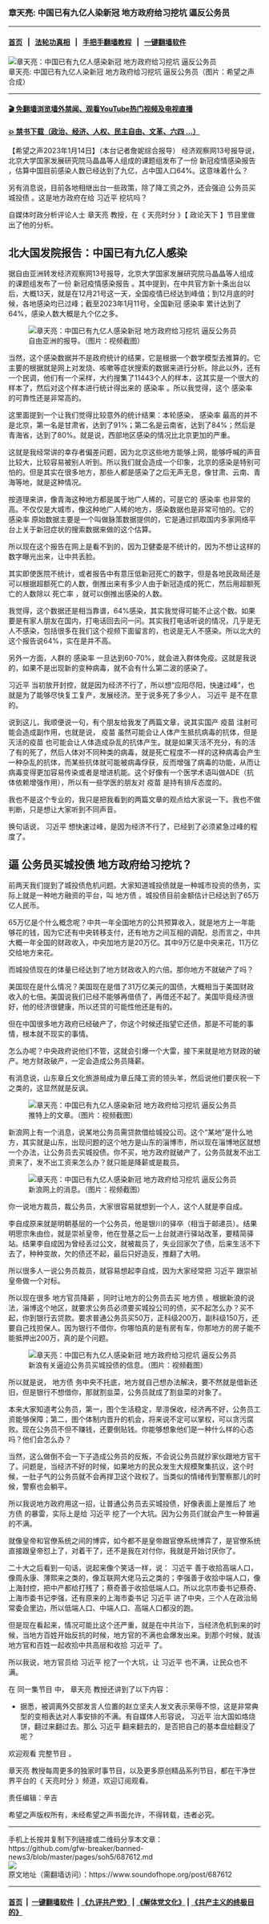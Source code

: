 ### 章天亮: 中国已有九亿人染新冠 地方政府给习挖坑 逼反公务员
------------------------

#### [首页](https://github.com/gfw-breaker/banned-news3/blob/master/README.md) &nbsp;&nbsp;|&nbsp;&nbsp; [法轮功真相](https://github.com/begood0513/basic/blob/master/README.md)  &nbsp;&nbsp;|&nbsp;&nbsp; [手把手翻墙教程](https://github.com/gfw-breaker/guides/wiki)  &nbsp;&nbsp;|&nbsp;&nbsp; [一键翻墙软件](https://github.com/gfw-breaker/nogfw/blob/master/README.md)  



<div><img alt="章天亮：中国已有九亿人感染新冠 地方政府给习挖坑 逼反公务员" src="https://img.soundofhope.org/2023-01/1673719787769.jpg"/>
<br/><figcaption class="caption">
 章天亮: 中国已有九亿人染新冠 地方政府给习挖坑 逼反公务员（图片：希望之声合成）
</figcaption></div><hr/>

#### [ 🎬  免翻墙浏览墙外禁闻、观看YouTube热门视频及电视直播](https://github.com/gfw-breaker/HelloWorld)

#### [ 💥  禁书下载（政治、经济、人权、民主自由、文革、六四 ...）](https://github.com/gfw-breaker/books/blob/master/README.md)

<div><div class="Content__Wrapper sc-1bvya0-0 elmmKw article_body" itemprop="articleBody">
 <div id="post_place_1">
 </div>
 <p class="meta-top">
  <span class="meta">
   【希望之声2023年1月14日】（本台记者詹妮综合报导）
  </span>
  经济观察网13号报导说，北京大学国家发展研究院马晶晶等人组成的课题组发布了一份
  <ok href="/term/828408">
   新冠疫情感染报告
  </ok>
  ，估算中国目前感染人数已经达到了九亿，占中国人口64%。这意味着什么？
 </p>
 <p>
  另有消息说，目前各地相继出台一些政策，除了降工资之外，还会强迫
  <ok href="/term/828414">
   公务员买城投债
  </ok>
  。这是地方政府在给
  <ok href="/term/1063">
   习近平
  </ok>
  挖坑吗？
 </p>
 <p>
  自媒体时政分析评论人士
  <ok href="/term/974">
   章天亮
  </ok>
  教授，在《
  <ok href="/term/8908">
   天亮时分
  </ok>
  》【
  <ok href="/term/8909">
   政论天下
  </ok>
  】节目里做出了他的分析。
 </p>
 <h2>
  北大国发院报告：中国已有九亿人感染
 </h2>
 <p>
  据自由亚洲转发经济观察网13号报导，北京大学国家发展研究院马晶晶等人组成的课题组发布了一份
  <ok href="/term/828408">
   新冠疫情感染报告
  </ok>
  。其中提到，在中共官方新十条出台以后，大概13天，就是在12月21号这一天，全国疫情已经达到峰值；到12月底的时候，各地感染均已过峰；截至2023年1月11号，全国新冠
  <ok href="/term/230233">
   感染率
  </ok>
  累计达到了64%，感染人数大概是九个亿之多。
 </p>
 <figure class="OImage__StyledFigure-sc-1lfley0-0 jWYblU">
  <img alt="章天亮：中国已有九亿人感染新冠 地方政府给习挖坑 逼反公务员" src="https://img.soundofhope.org/2023-01/1673719530095.jpg"/>
  <br/><figcaption>
   自由亚洲的报导。（图片：视频截图）
  </figcaption>
 </figure>
 <p>
  当然，这个感染数据并不是政府统计的结果，它是根据一个数学模型去推算的。它主要的根据就是网上对发烧、咳嗽等症状搜索的数据来进行分析。除此以外，还有一个民调，他们有一个采样，大约搜集了11443个人的样本，这其实是一个很大的样本了，然后对这个样本进行统计得出来的
  <ok href="/term/230233">
   感染率
  </ok>
  。所以我觉得，这个
  <ok href="/term/230233">
   感染率
  </ok>
  的可靠性还是非常高的。
 </p>
 <p>
  这里面提到一个让我们觉得比较意外的统计结果：本轮感染，
  <ok href="/term/230233">
   感染率
  </ok>
  最高的并不是北京，第一名是甘肃省，达到了91%；第二名是云南省，达到了84%；然后是青海省，达到了80%。就是说，西部地区感染的情况比北京更加的严重。
 </p>
 <p>
  这就是我经常讲的幸存者偏差问题，因为北京这些地方能够上网，能够呼喊的声音比较大，比较容易被别人听到。所以我们就会造成一个印象，北京的感染是特别可怕的。但是其实在很多地方，那些人都是感染了之后无声无息，像甘肃、云南、青海等地，就是这种情况。
 </p>
 <p>
  按道理来讲，像青海这种地方都是属于地广人稀的，可是它的
  <ok href="/term/230233">
   感染率
  </ok>
  也非常的高。不仅仅是大城市，像这种地广人稀的地方，感染数据也是非常可怕的。它的
  <ok href="/term/230233">
   感染率
  </ok>
  原始数据主要是一个叫做脉策数据提供的，它是通过抓取国内多家网络平台上关于新冠症状的搜索数据来做的这个估算。
 </p>
 <p>
  所以现在这个报告在网上是看不到的，因为卫健委是不统计的，因为不想让这样的数字曝光出来，让中共丢脸。
 </p>
 <p>
  其实即使医院不统计，或者报告中有意压低新冠死亡的数字，但是各地民政局还是可以根据超额死亡的人数，倒推出来有多少人由于新冠造成的死亡，然后用超额死亡的人数除以
  <ok href="/term/56580">
   死亡率
  </ok>
  ，就可以倒推出感染的人数。
 </p>
 <p>
  我觉得，这个数据还是相当靠谱，64%感染，其实我觉得可能不止这个数。如果要是有家人朋友在国内，打电话回去问一问。其实我打电话听说的情况，几乎是无人不感染，包括很多在我们这个视频下面留言的，也说是无人不感染。所以北大的这个报告说64%，实在是并不高。
 </p>
 <p>
  另外一方面，人群的
  <ok href="/term/230233">
   感染率
  </ok>
  一旦达到60-70%，就会进入群体免疫。这就是我说的，如果不是出现新的变种病毒，就不会有什么第二波的感染了。
 </p>
 <p>
  <ok href="/term/1063">
   习近平
  </ok>
  当初放开封控，就是因为经济不行了，所以想“应阳尽阳，快速过峰”，也就是为了能够尽快复工复产，发展经济。至于说多死了多少人，
  <ok href="/term/1063">
   习近平
  </ok>
  是不在意的。
 </p>
 <p>
  说到这儿，我顺便说一句，有个朋友给我发了两篇文章，说其实国产
  <ok href="/term/19628">
   疫苗
  </ok>
  注射可能会造成副作用，也就是说，
  <ok href="/term/19628">
   疫苗
  </ok>
  虽然可能会让人体产生抵抗病毒的抗体，但是
  <ok href="/term/828411">
   灭活的疫苗
  </ok>
  也可能会让人体造成杂乱的抗体产生。就是如果灭活不充分，有的活了有的死了，然后人体对不同种类的病毒，就是死亡程度不一样的这种病毒会产生一种杂乱的抗体，而某些抗体就可能被病毒俘获，反而增强了病毒的功能，从而让病毒变得更加容易传染或者是增进机能。这个好像有一个医学术语叫做ADE（抗体依赖增强作用），所以有一些学医的朋友对
  <ok href="/term/19628">
   疫苗
  </ok>
  是持有排斥态度的。
 </p>
 <p>
  我也不是这个专业的，我只是把我看到的两篇文章的观点给大家说一下。我也不做判断，只是想让大家听到不同声音。
 </p>
 <p>
  换句话说，
  <ok href="/term/1063">
   习近平
  </ok>
  想快速过峰，是因为经济不行了，已经到了必须紧急过峰的程度了。
 </p>
 <h2>
  逼
  <ok href="/term/828414">
   公务员买城投债
  </ok>
  地方政府给习挖坑？
 </h2>
 <p>
  前两天我们提到了城投债危机问题。大家知道城投债就是一种城市投资的债务，实际上就是一种地方融资的平台，叫
  <ok href="/term/3356">
   地方债
  </ok>
  。城投债目前金额估计已经达到了65万亿人民币。
 </p>
 <p>
  65万亿是个什么概念呢？中共一年全国地方的公共预算收入，就是地方上一年能够花的钱，因为它还有中央转移支付，还有地方之间互相的调配，总而言之，中共大概一年全国的财政收入，中央加地方是20万亿。其中9万亿是中央来花，11万亿交给地方来花。
 </p>
 <p>
  而城投债现在的体量已经达到了地方财政收入的六倍。那你地方不就破产了吗？
 </p>
 <p>
  美国现在是什么情况？美国现在是借了31万亿美元的国债，大概相当于美国财政收入的七倍。美国说我们已经不能够再借债了，再借还不起了。美国毕竟经济很好，他的经济很健康，所以还贷的可能性他还是有的。
 </p>
 <p>
  但在中国很多地方政府已经破产了，你这个时候还指望它还债，那是不可能的事情，根本就不现实的事情。
 </p>
 <p>
  怎么办呢？中央政府说他们不管，这就会引爆一个大雷，接下来就是地方财政的破产。地方财政破产，一定会造成公务员降薪。
 </p>
 <p>
  有消息说，山东章丘文化旅游局成为章丘降工资的领头羊，然后说他们要庆祝一下之类的，这显然就是反讽。
 </p>
 <figure class="OImage__StyledFigure-sc-1lfley0-0 jWYblU">
  <img alt="章天亮：中国已有九亿人感染新冠 地方政府给习挖坑 逼反公务员" src="https://img.soundofhope.org/2023-01/1673719599627.jpg"/>
  <br/><figcaption>
   推特上的文章。（图片：视频截图）
  </figcaption>
 </figure>
 <p>
  新浪网上有一个消息，说某地公务员需贷款借给城投公司。这个“某地”是什么地方，其实就是山东，出现问题的这个地方是山东的淄博市，所以现在淄博地区就想一个办法，让公务员去买城投债。你不买，地方政府就破产了，公务员就发不出工资来了，发不出工资来怎么办？就只能是降薪或是裁员。
 </p>
 <figure class="OImage__StyledFigure-sc-1lfley0-0 jWYblU">
  <img alt="章天亮：中国已有九亿人感染新冠 地方政府给习挖坑 逼反公务员" src="https://img.soundofhope.org/2023-01/1673719650403.jpg"/>
  <br/><figcaption>
   新浪网上的消息。（图片：视频截图）
  </figcaption>
 </figure>
 <p>
  你一说地方裁员，裁公务员，大家很容易就想到一个人，这个人就是李自成。
 </p>
 <p>
  李自成原来就是明朝基层的一个公务员，他是银川的驿卒（相当于邮递员）。结果明思宗朱由俭，就是崇祯皇帝，他在登基之后一上台就进行驿站改革，要精简驿站。结果李自成因为曾经丢过公文，就被裁员了，失业回家欠了债，后来生活不下去了，种种变故，欠的债还不起，最后只好造反，推翻了大明。
 </p>
 <p>
  所以很多人一说公务员裁员，就容易想起李自成，因为大家经常把
  <ok href="/term/1063">
   习近平
  </ok>
  跟崇祯皇帝做一个对标。
 </p>
 <p>
  所以现在很多
  <ok href="/term/828417">
   地方官员降薪
  </ok>
  ，同时让地方的公务员去买
  <ok href="/term/3356">
   地方债
  </ok>
  。根据新浪的说法，淄博这个地区，就要求公务员必须要买城投公司的债，买不起怎么办？买不起，你到银行去贷款。要求普通公务员买50万，正科级200万，副科级150万，还要自己找担保人。因为银行不借你，你哪怕真的是有房有车，你那地方的房子能不能抵押出200万，真的是个问题。
 </p>
 <figure class="OImage__StyledFigure-sc-1lfley0-0 jWYblU">
  <img alt="章天亮：中国已有九亿人感染新冠 地方政府给习挖坑 逼反公务员" src="https://img.soundofhope.org/2023-01/1673719694037.jpg"/>
  <br/><figcaption>
   新浪有关逼迫公务员买城投债的信息。（图片：视频截图）
  </figcaption>
 </figure>
 <p>
  所以就是说，
  <ok href="/term/3356">
   地方债
  </ok>
  务中央不托底，地方就自己想办法解决，要不然就是借新还旧，但是银行不想借你，那就割韭菜，公务员就成了割韭菜的对象了。
 </p>
 <p>
  本来大家知道考公务员，第一，图个生活稳定，旱涝保收，经济再不好，公务员工资能够保障；第二，图个体制内晋升的机会，将来说不定可以掌权，可以贪污腐败。现在公务员不但不赚钱，还要倒贴钱。你能够想象他们是一种什么样的心态吗？他们会怎么办？
 </p>
 <p>
  当然，这么做倒不会一下子造成公务员的反叛，不会说公务员就抄家伙跟地方官干了。问题是，当经济不好的时候，如果地方的民众发生大规模聚集抗议，这个时候，一肚子气的公务员就不会再捍卫这个政权了。当类似的情绪传到警察那儿的时候，警察也会躺平。
 </p>
 <p>
  所以我说地方政府用这一招，让普通公务员去买城投债，好像表面上是推后了
  <ok href="/term/3356">
   地方债
  </ok>
  的暴雷，实际上是给
  <ok href="/term/1063">
   习近平
  </ok>
  挖了一个大坑。因为公务员们就会产生一种普遍的不满。
 </p>
 <p>
  就像皇帝和官僚系统之间的博弈，如今都不是皇帝跟官僚系统博弈了，是官僚系统直接跟皇帝怼上了，对着干了，还不是我在对付你，我就是开始讨厌你了。
 </p>
 <p>
  二十大之后看到一句话，说起来像个笑话一样，说：
  <ok href="/term/1063">
   习近平
  </ok>
  善于收拾高端人口，像周永康、薄熙来之类的，像互联网大佬马云之类的；李强善于收拾中端人口，像上海封控，把中产都给打残了；蔡奇善于收拾低端人口。所以北京市委书记蔡奇、上海市委书记李强，还有原来的上海市委书记
  <ok href="/term/1063">
   习近平
  </ok>
  进了中央，三个人在政治局常委会里边，所以低端人口、中端人口、高端人口都没的跑。
 </p>
 <p>
  但是现在看起来，情况可能比这个还严重，就是在中共治下，当经济危机到来的时候，当地方百姓开始反抗的时候，地方官的不满也会爆发出来。到那个时候，就该地方官和百姓一起收拾中共高层和收拾
  <ok href="/term/1063">
   习近平
  </ok>
  了。
 </p>
 <p>
  所以我说，地方官员给
  <ok href="/term/1063">
   习近平
  </ok>
  挖了一个大坑，让
  <ok href="/term/1063">
   习近平
  </ok>
  也不满，让民众也不满。
 </p>
 <p>
  在
  <ok href="https://www.ganjing.com/zh-TW/live/1fi5sss21053yFfix2MVbqsLB1pl1c">
   同一集节目
  </ok>
  中，
  <ok href="/term/974">
   章天亮
  </ok>
  教授还讲到了以下内容：
 </p>
 <ul>
  <li>
   据悉，被调离外交部发言人位置的赵立坚夫人发文表示荣辱不惊，这是非常典型的变相表达对人事安排的不满。有自媒体人形容说，
   <ok href="/term/1063">
    习近平
   </ok>
   治大国如烙烧饼，翻过来翻过去。那么
   <ok href="/term/1063">
    习近平
   </ok>
   翻来翻去的，是否把自己的基本盘给翻没了呢？
  </li>
 </ul>
 <p>
  欢迎观看
  <ok href="https://www.ganjing.com/zh-TW/live/1fi5sss21053yFfix2MVbqsLB1pl1c">
   完整节目
  </ok>
  。
 </p>
 <p>
  <ok href="/term/974">
   章天亮
  </ok>
  教授每周更多的独家时事节目，以及更多原创精品系列节目，都在干净世界平台的《
  <ok href="https://www.ganjing.com/zh-TW/channel/1eiqjdnq7go5pVcjheW81Z1KD1er0c">
   天亮时分
  </ok>
  》频道，欢迎订阅观看。
 </p>
 <p class="meta-btm">
  责任编辑：辛吉
 </p>
 <p class="meta-btm">
  希望之声版权所有，未经希望之声书面允许，不得转载，违者必究。
 </p>
</div>
</div>
<hr/>
手机上长按并复制下列链接或二维码分享本文章：<br/>
https://github.com/gfw-breaker/banned-news3/blob/master/pages/soh5/687612.md <br/>
<a href='https://github.com/gfw-breaker/banned-news3/blob/master/pages/soh5/687612.md'><img src='https://github.com/gfw-breaker/banned-news3/blob/master/pages/soh5/687612.md.png'/></a> <br/>
原文地址（需翻墙访问）：https://www.soundofhope.org/post/687612


------------------------
#### [首页](https://github.com/gfw-breaker/banned-news3/blob/master/README.md) &nbsp;|&nbsp; [一键翻墙软件](https://github.com/gfw-breaker/nogfw/blob/master/README.md) &nbsp;| [《九评共产党》](https://github.com/gfw-breaker/9ping.md/blob/master/README.md#九评之一评共产党是什么) | [《解体党文化》](https://github.com/gfw-breaker/jtdwh.md/blob/master/README.md) | [《共产主义的终极目的》](https://github.com/gfw-breaker/gczydzjmd.md/blob/master/README.md)


<img src='http://gfw-breaker.win/banned-news3/pages/soh5/687612.md' width='0px' height='0px'/>